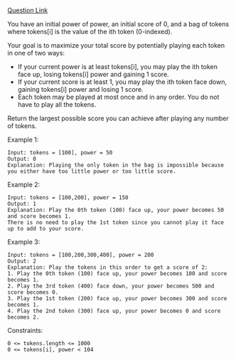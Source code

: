 [Question Link](https://leetcode.com/problems/bag-of-tokens/)

You have an initial power of power, an initial score of 0, and a bag of tokens where tokens[i] is the value of the ith token (0-indexed).

Your goal is to maximize your total score by potentially playing each token in one of two ways:

-   If your current power is at least tokens[i], you may play the ith token face up, losing tokens[i] power and gaining 1 score.
-   If your current score is at least 1, you may play the ith token face down, gaining tokens[i] power and losing 1 score.
-   Each token may be played at most once and in any order. You do not have to play all the tokens.

Return the largest possible score you can achieve after playing any number of tokens.

 

Example 1:
```
Input: tokens = [100], power = 50
Output: 0
Explanation: Playing the only token in the bag is impossible because you either have too little power or too little score.
```


Example 2:
```
Input: tokens = [100,200], power = 150
Output: 1
Explanation: Play the 0th token (100) face up, your power becomes 50 and score becomes 1.
There is no need to play the 1st token since you cannot play it face up to add to your score.
```

Example 3:
```
Input: tokens = [100,200,300,400], power = 200
Output: 2
Explanation: Play the tokens in this order to get a score of 2:
1. Play the 0th token (100) face up, your power becomes 100 and score becomes 1.
2. Play the 3rd token (400) face down, your power becomes 500 and score becomes 0.
3. Play the 1st token (200) face up, your power becomes 300 and score becomes 1.
4. Play the 2nd token (300) face up, your power becomes 0 and score becomes 2.
 ```

Constraints:
```
0 <= tokens.length <= 1000
0 <= tokens[i], power < 104
```